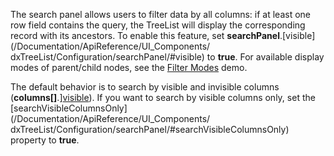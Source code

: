 The search panel allows users to filter data by all columns: if at least one row field contains the query, the TreeList will display the corresponding record with its ancestors. To enable this feature, set **searchPanel**.[visible](/Documentation/ApiReference/UI_Components/ dxTreeList/Configuration/searchPanel/#visible) to **true**. For available display modes of parent/child nodes, see the [Filter Modes](https://js.devexpress.com/Demos/WidgetsGallery/Demo/TreeList/FilterModes) demo.

The default behavior is to search by visible and invisible columns (**columns[]**.][visible](/Documentation/ApiReference/UI_Components/dxTreeList/Configuration/columns/#visible)). If you want to search by visible columns only, set the [searchVisibleColumnsOnly](/Documentation/ApiReference/UI_Components/ dxTreeList/Configuration/searchPanel/#searchVisibleColumnsOnly) property to **true**.